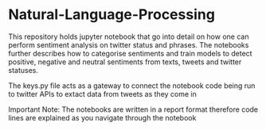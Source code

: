 # Natural-Language-Processing
This repository holds jupyter notebook that go into detail on how one can perform sentiment analysis on twitter status and phrases. The notebooks further describes how to categorise sentiments and train models to detect positive, negative and neutral sentiments from texts, tweets and twitter statuses.

The keys.py file acts as a gateway to connect the notebook code being run to twitter APIs to extact data from tweets as they come in

Important Note: The notebooks are written in a report format therefore code lines are explained as you navigate through the notebook

